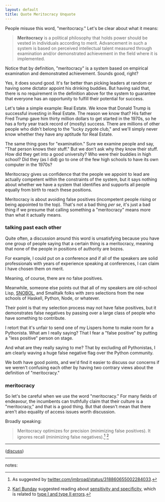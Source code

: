 ```yaml
---
layout: default
title: Quote Meritocracy Unquote
---
```


People misuse this word, "meritocracy." Let's be clear about what it means:

> **Meritocracy** is a political philosophy that holds power should be vested in individuals according to merit. Advancement in such a system is based on perceived intellectual talent measured through examination and/or demonstrated achievement in the field where it is implemented.

Notice that by definition, "meritocracy" is a system based on empirical examination and demonstrated achievement. Sounds good, right?

Yes, it does sound good. It's far better than picking leaders at random or having some dictator appoint his drinking buddies. But having said that, there is no requirement in the definition above for the system to guarantee that everyone has an opportunity to fulfill their potential for success.

Let's take a simple example: Real Estate. We know that Donald Trump is successful investing in Real Estate. The reason we know that? His father Fred Trump gave him thirty million dollars to get started in the 1970s, so he has a forty year track record of (mostly) success. There are millions of other people who didn't belong to the "lucky zygote club," and we'll simply never know whether they have any aptitude for Real Estate.

The same thing goes for "examination." Sure we examine people and say, "That person knows their stuff." But we don't ask why they know their stuff. How did they get into a good university? Who were their buddies in high school? Did they (as I did) go to one of the few high schools to have its own computer in the 1970s?

Meritocracy gives us confidence that the people we appoint to lead are actually competent within the constraints of the system, but it says nothing about whether we have a system that identifies and supports all people equally from birth to reach these positions.

Meritocracy is about avoiding false positives (incompetent people rising or being appointed to the top). That's not a bad thing *per se*, it's just a bad thing if we presume that calling something a "meritocracy" means more than what it actually means.

### talking past each other

Quite often, a discussion around this word is unsatisfying because you have one group of people saying that a certain thing is a meritocracy, meaning that none of the people in positions of authority are bozos.

For example, I could put on a conference and if all of the speakers are solid professionals with years of experience speaking at conferences, I can claim I have chosen them on merit.

Meaning, of course, there are no false positives.

Meanwhile, someone else points out that all of my speakers are old-school Lisp, [SNOBOL], and Smalltalk folks with zero selections from the new schools of Haskell, Python, Node, or whatever.

Their point is that my selection process may not have false positives, but it demonstrates false negatives by passing over a large class of people who have something to contribute.

I retort that it's unfair to send one of my Lispers home to make room for a Pythonista. What am I really saying? That I fear a "false positive" by putting a "less positive" person on stage.

And what are they really saying to me? That by excluding *all* Pythonistas, I am clearly waving a huge false negative flag over the Python community.

We both have good points, and we'd find it easier to discuss our concerns if we weren't confusing each other by having two contrary views about the definition of "meritocracy."

### meritocracy

So let's be careful when we use the word "meritocracy." For many fields of endeavour, the incumbents can truthfully claim that their culture is a "meritocracy," and that is a good thing. But that doesn't mean that there aren't also equality of access issues worth discussion.

Broadly speaking:

> Meritocracy optimizes for precision (minimizing false positives). It ignores recall (minimizing false negatives).[^broad] [^kb]

[^broad]: As suggested by [twitter.com/jmbroad/status/318860655002284033](https://twitter.com/jmbroad/status/318860655002284033).

[^kb]: [Karl Bunday](http://learninfreedom.org) suggested reading about [sensitivity and specificity](http://en.wikipedia.org/wiki/Sensitivity_and_specificity), which is related to [type I and type II errors](http://en.wikipedia.org/wiki/Type_I_and_type_II_errors).

---

([discuss](https://news.ycombinator.com/item?id=5476673))

---

notes:

[SNOBOL]: ftp://ftp.cs.arizona.edu/snobol/gb.pdf "The Legendary 'Green Book'"